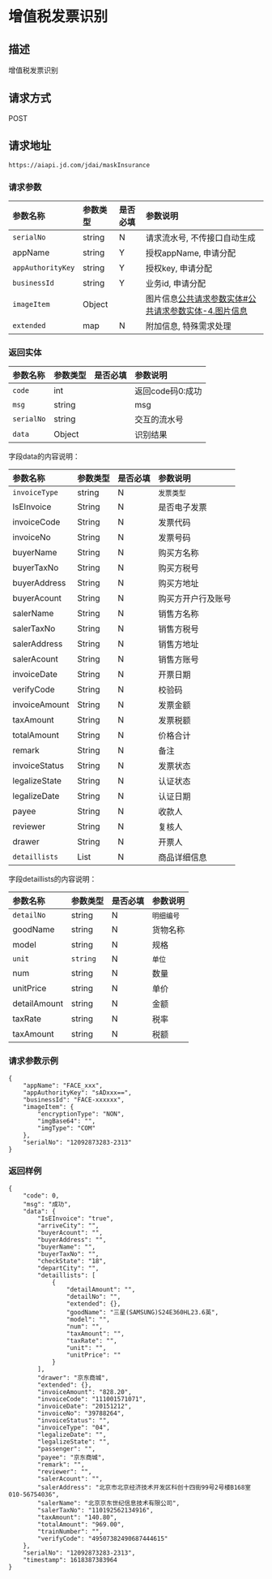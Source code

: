# 增值税发票识别


## 描述
增值税发票识别

## 请求方式

POST

## 请求地址

```apl
https://aiapi.jd.com/jdai/maskInsurance
```

### 请求参数

| 参数名称          | 参数类型 | 是否必填 | 参数说明                                                     |
| :---------------- | :------- | :------- | :----------------------------------------------------------- |
| `serialNo`        | string   | N        | 请求流水号, 不传接口自动生成                                 |
| appName           | string   | Y        | 授权appName, 申请分配                                        |
| `appAuthorityKey` | string   | Y        | 授权key, 申请分配                                            |
| `businessId`      | string   | Y        | 业务id, 申请分配                                             |
| `imageItem`       | Object   |          | 图片信息[公共请求参数实体#公共请求参数实体-4.图片信息](https://cf.jd.com/pages/viewpage.action?pageId=138528176#id-公共请求参数实体-公共请求参数实体-4.图片信息) |
| `extended`        | map      | N        | 附加信息, 特殊需求处理                                       |

### 返回实体

| 参数名称   | 参数类型 | 是否必填 | 参数说明         |
| :--------- | :------- | :------- | :--------------- |
| `code`     | int      |          | 返回code码0:成功 |
| `msg`      | string   |          | msg              |
| `serialNo` | string   |          | 交互的流水号     |
| `data`     | Object   |          | 识别结果         |

字段data的内容说明：

| 参数名称      | 参数类型 | 是否必填 | 参数说明           |
| :------------ | :------- | :------- | :----------------- |
| `invoiceType` | string   | N        | `发票类型`         |
| IsEInvoice    | String   | N        | 是否电子发票       |
| invoiceCode   | String   | N        | 发票代码           |
| invoiceNo     | String   | N        | 发票号码           |
| buyerName     | String   | N        | 购买方名称         |
| buyerTaxNo    | String   | N        | 购买方税号         |
| buyerAddress  | String   | N        | 购买方地址         |
| buyerAcount   | String   | N        | 购买方开户行及账号 |
| salerName     | String   | N        | 销售方名称         |
| salerTaxNo    | String   | N        | 销售方税号         |
| salerAddress  | String   | N        | 销售方地址         |
| salerAcount   | String   | N        | 销售方账号         |
| invoiceDate   | String   | N        | 开票日期           |
| verifyCode    | String   | N        | 校验码             |
| invoiceAmount | String   | N        | 发票金额           |
| taxAmount     | String   | N        | 发票税额           |
| totalAmount   | String   | N        | 价格合计           |
| remark        | String   | N        | 备注               |
| invoiceStatus | String   | N        | 发票状态           |
| legalizeState | String   | N        | 认证状态           |
| legalizeDate  | String   | N        | 认证日期           |
| payee         | String   | N        | 收款人             |
| reviewer      | String   | N        | 复核人             |
| drawer        | String   | N        | 开票人             |
| `detaillists` | List     | N        | 商品详细信息       |

字段detaillists的内容说明：

| 参数名称     | 参数类型 | 是否必填 | 参数说明   |
| :----------- | :------- | :------- | :--------- |
| `detailNo`   | string   | N        | `明细编号` |
| goodName     | string   | N        | 货物名称   |
| model        | string   | N        | 规格       |
| `unit`       | `string` | N        | `单位`     |
| num          | string   | N        | 数量       |
| unitPrice    | string   | N        | 单价       |
| detailAmount | string   | N        | 金额       |
| taxRate      | string   | N        | 税率       |
| taxAmount    | string   | N        | 税额       |



### 请求参数示例

```
{
 	"appName": "FACE_xxx",
	"appAuthorityKey": "sADxxx==",
	"businessId": "FACE-xxxxxx", 
    "imageItem": {
        "encryptionType": "NON",
        "imgBase64": "",
        "imgType": "COM"
    },
    "serialNo": "12092873283-2313"
}
```

### 返回样例

```
{
    "code": 0,
    "msg": "成功",
    "data": {
        "IsEInvoice": "true",
        "arriveCity": "",
        "buyerAcount": "",
        "buyerAddress": "",
        "buyerName": "",
        "buyerTaxNo": "",
        "checkState": "18",
        "departCity": "",
        "detaillists": [
            {
                "detailAmount": "",
                "detailNo": "",
                "extended": {},
                "goodName": "三星(SAMSUNG)S24E360HL23.6英",
                "model": "",
                "num": "",
                "taxAmount": "",
                "taxRate": "",
                "unit": "",
                "unitPrice": ""
            }
        ],
        "drawer": "京东商城",
        "extended": {},
        "invoiceAmount": "828.20",
        "invoiceCode": "111001571071",
        "invoiceDate": "20151212",
        "invoiceNo": "39788264",
        "invoiceStatus": "",
        "invoiceType": "04",
        "legalizeDate": "",
        "legalizeState": "",
        "passenger": "",
        "payee": "京东商城",
        "remark": "",
        "reviewer": "",
        "salerAcount": "",
        "salerAddress": "北京市北京经济技术开发区科创十四街99号2号楼B168室010-56754036",
        "salerName": "北京京东世纪信息技术有限公司",
        "salerTaxNo": "110192562134916",
        "taxAmount": "140.80",
        "totalAmount": "969.00",
        "trainNumber": "",
        "verifyCode": "49507382490687444615"
    },
    "serialNo": "12092873283-2313",
    "timestamp": 1618387383964
}
```

